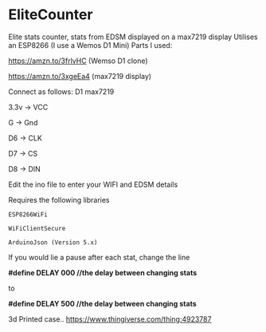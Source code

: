 # EliteCounter
Elite stats counter, stats from EDSM displayed on a max7219 display
Utilises an ESP8266 (I use a Wemos D1 Mini)
Parts I used:

https://amzn.to/3frlvHC (Wemso D1 clone)

https://amzn.to/3xgeEa4 (max7219 display)


Connect as follows:
  D1      max7219
  
  3.3v  -> VCC
  
  G     -> Gnd
  
  D6    -> CLK
  
  D7    -> CS
  
  D8    -> DIN
  
  
  Edit the ino file to enter your WIFI and EDSM details
  
  Requires the following libraries
  
    ESP8266WiFi
    
    WiFiClientSecure
    
    ArduinoJson (Version 5.x)
    
  If you would lie a pause after each stat, change the line 
  
  **#define DELAY 000 //the delay between changing stats** 
  
  to 
  
  **#define DELAY 500 //the delay between changing stats**
  
3d Printed case.. https://www.thingiverse.com/thing:4923787
